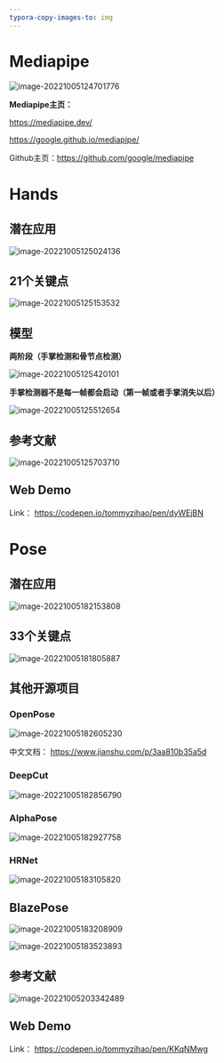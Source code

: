 ```yaml
---
typora-copy-images-to: img
---
```


# Mediapipe

![image-20221005124701776](/home/fdiao/demo_dms/mediapipe_ws/mediapipe_learning/img/image-20221005124701776.png)

**Mediapipe主页：**

https://mediapipe.dev/

https://google.github.io/mediapipe/

Github主页：https://github.com/google/mediapipe

# Hands

## 潜在应用

![image-20221005125024136](/home/fdiao/demo_dms/mediapipe_ws/mediapipe_learning/img/image-20221005125024136.png)

## 21个关键点

![image-20221005125153532](/home/fdiao/demo_dms/mediapipe_ws/mediapipe_learning/img/image-20221005125153532.png)

## 模型

**两阶段（手掌检测和骨节点检测）**

![image-20221005125420101](/home/fdiao/demo_dms/mediapipe_ws/mediapipe_learning/img/image-20221005125420101.png)

**手掌检测器不是每一帧都会启动（第一帧或者手掌消失以后）**

![image-20221005125512654](/home/fdiao/demo_dms/mediapipe_ws/mediapipe_learning/img/image-20221005125512654.png)

## 参考文献

![image-20221005125703710](/home/fdiao/demo_dms/mediapipe_ws/mediapipe_learning/img/image-20221005125703710.png)

## Web Demo

Link： https://codepen.io/tommyzihao/pen/dyWEjBN

# Pose

## 潜在应用

![image-20221005182153808](/home/fdiao/demo_dms/mediapipe_ws/mediapipe_learning/img/image-20221005182153808.png)

## 33个关键点

![image-20221005181805887](/home/fdiao/demo_dms/mediapipe_ws/mediapipe_learning/img/image-20221005181805887.png)

## 其他开源项目

### OpenPose

![image-20221005182605230](/home/fdiao/demo_dms/mediapipe_ws/mediapipe_learning/img/image-20221005182605230.png)

中文文档： https://www.jianshu.com/p/3aa810b35a5d

### DeepCut

![image-20221005182856790](/home/fdiao/demo_dms/mediapipe_ws/mediapipe_learning/img/image-20221005182856790.png)

### AlphaPose

![image-20221005182927758](/home/fdiao/demo_dms/mediapipe_ws/mediapipe_learning/img/image-20221005182927758.png)

### HRNet

![image-20221005183105820](/home/fdiao/demo_dms/mediapipe_ws/mediapipe_learning/img/image-20221005183105820.png)

## BlazePose

![image-20221005183208909](/home/fdiao/demo_dms/mediapipe_ws/mediapipe_learning/img/image-20221005183208909.png)

![image-20221005183523893](/home/fdiao/demo_dms/mediapipe_ws/mediapipe_learning/img/image-20221005183523893.png)

## 参考文献

![image-20221005203342489](/home/fdiao/demo_dms/mediapipe_ws/mediapipe_learning/img/image-20221005203342489.png)

## Web Demo

Link： https://codepen.io/tommyzihao/pen/KKqNMwg